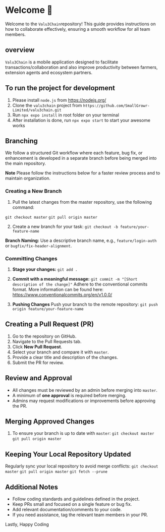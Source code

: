 # Welcome  👋
Welcome to the `Valu3Chain`repository! 
This guide provides instructions on how to collaborate effectively, 
ensuring a smooth workflow for all team members. 

## overview
`Valu3Chain` is a mobile application designed to  facilitate transactions/collaboration and also 
improve productivity between farmers, extension agents and ecosystem partners.

## To run the project for development

1. Please install `node.js` from https://nodejs.org/
2. Clone the `valu3chain` project from `https://github.com/SmallGrowr-Limited/valu3chain.git`
3. Run `npx expo install` in root folder on your terminal
4. After installation is done, run `npx expo start` to start your awesome works

## Branching
We follow a structured Git workflow where each feature, bug fix, or enhancement is developed 
in a separate branch before being merged into the main repository.

**Note**
Please follow the instructions below for a faster review process and to maintain organization.

### Creating a New Branch
1. Pull the latest changes from the master repository, use the following command:

`git checkout master`
`git pull origin master`

2. Create a new branch for your task:
`git checkout -b feature/your-feature-name`

**Branch Naming:** 
Use a descriptive branch name, e.g., `feature/login-auth` or `bugfix/fix-header-alignment`.

### Committing Changes

1. **Stage your changes:**
`git add .`

2. **Commit with a meaningful message:**
`git commit -m "[Short description of the change]"`
Adhere to the conventional commits format. More information can be found here: https://www.conventionalcommits.org/en/v1.0.0/

3. **Pushing Changes**
Push your branch to the remote repository:
`git push origin feature/your-feature-name`

## Creating a Pull Request (PR)
1. Go to the repository on GitHub.
2. Navigate to the Pull Requests tab.
3. Click **New Pull Request**.
4. Select your branch and compare it with `master`.
5. Provide a clear title and description of the changes.
6. Submit the PR for review.

## Review and Approval
- All changes must be reviewed by an admin before merging into `master`.
- A minimum of **one approval** is required before merging.
- Admins may request modifications or improvements before approving the PR.

## Merging Approved Changes
1. To ensure your branch is up to date with `master`:
`git checkout master`
`git pull origin master`

## Keeping Your Local Repository Updated
Regularly sync your local repository to avoid merge conflicts:
`git checkout master`
`git pull origin master`
`git fetch --prune`

## Additional Notes
- Follow coding standards and guidelines defined in the project.
- Keep PRs small and focused on a single feature or bug fix.
- Add relevant documentation/comments to your code.
- If you need assistance, tag the relevant team members in your PR.

Lastly, Happy Coding



